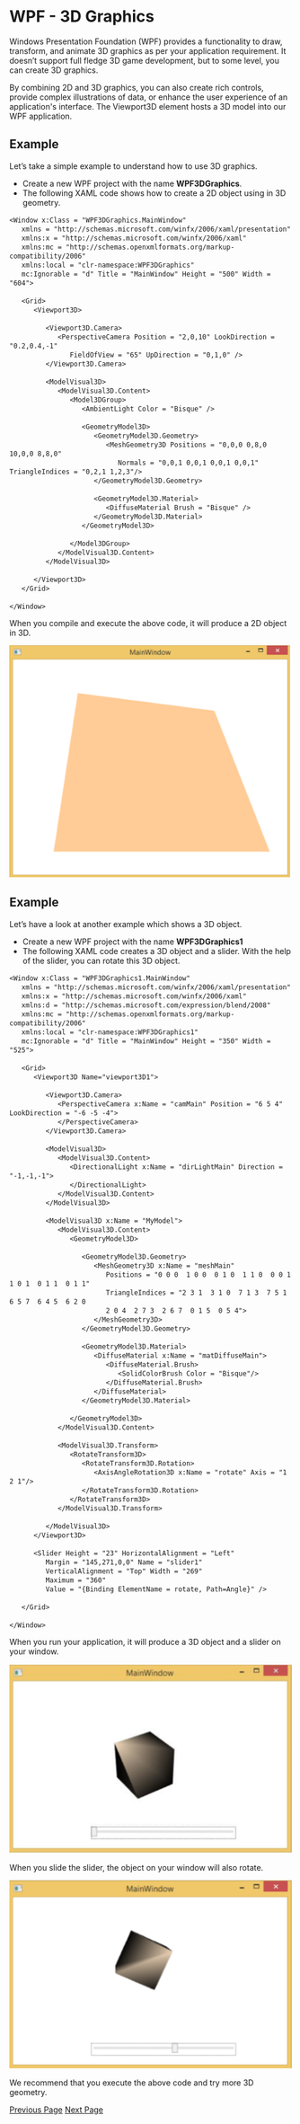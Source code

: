 # WPF - 3D Graphics
Windows Presentation Foundation (WPF) provides a functionality to draw, transform, and animate 3D graphics as per your application requirement. It doesn’t support full fledge 3D game development, but to some level, you can create 3D graphics.

By combining 2D and 3D graphics, you can also create rich controls, provide complex illustrations of data, or enhance the user experience of an application's interface. The Viewport3D element hosts a 3D model into our WPF application.

## Example
Let’s take a simple example to understand how to use 3D graphics.

   * Create a new WPF project with the name **WPF3DGraphics**.
   * The following XAML code shows how to create a 2D object using in 3D geometry.

```
<Window x:Class = "WPF3DGraphics.MainWindow" 
   xmlns = "http://schemas.microsoft.com/winfx/2006/xaml/presentation" 
   xmlns:x = "http://schemas.microsoft.com/winfx/2006/xaml" 
   xmlns:mc = "http://schemas.openxmlformats.org/markup-compatibility/2006" 
   xmlns:local = "clr-namespace:WPF3DGraphics" 
   mc:Ignorable = "d" Title = "MainWindow" Height = "500" Width = "604"> 
	
   <Grid> 
      <Viewport3D> 
		
         <Viewport3D.Camera> 
            <PerspectiveCamera Position = "2,0,10" LookDirection = "0.2,0.4,-1"
               FieldOfView = "65" UpDirection = "0,1,0" /> 
         </Viewport3D.Camera> 
			
         <ModelVisual3D> 
            <ModelVisual3D.Content> 
               <Model3DGroup> 
                  <AmbientLight Color = "Bisque" /> 
						
                  <GeometryModel3D> 
                     <GeometryModel3D.Geometry> 
                        <MeshGeometry3D Positions = "0,0,0 0,8,0 10,0,0 8,8,0"
                           Normals = "0,0,1 0,0,1 0,0,1 0,0,1" TriangleIndices = "0,2,1 1,2,3"/> 
                     </GeometryModel3D.Geometry>
							
                     <GeometryModel3D.Material> 
                        <DiffuseMaterial Brush = "Bisque" /> 
                     </GeometryModel3D.Material> 
                  </GeometryModel3D>
						
               </Model3DGroup> 
            </ModelVisual3D.Content> 
         </ModelVisual3D> 
			
      </Viewport3D> 
   </Grid> 
	
</Window>
```
When you compile and execute the above code, it will produce a 2D object in 3D.

![3d_output1](../wpf/images/3d_graphics.jpg)

## Example
Let’s have a look at another example which shows a 3D object.

   * Create a new WPF project with the name **WPF3DGraphics1**
   * The following XAML code creates a 3D object and a slider. With the help of the slider, you can rotate this 3D object.

```
<Window x:Class = "WPF3DGraphics1.MainWindow" 
   xmlns = "http://schemas.microsoft.com/winfx/2006/xaml/presentation" 
   xmlns:x = "http://schemas.microsoft.com/winfx/2006/xaml" 
   xmlns:d = "http://schemas.microsoft.com/expression/blend/2008" 
   xmlns:mc = "http://schemas.openxmlformats.org/markup-compatibility/2006" 
   xmlns:local = "clr-namespace:WPF3DGraphics1" 
   mc:Ignorable = "d" Title = "MainWindow" Height = "350" Width = "525"> 
	
   <Grid>
      <Viewport3D Name="viewport3D1">
		
         <Viewport3D.Camera> 
            <PerspectiveCamera x:Name = "camMain" Position = "6 5 4" LookDirection = "-6 -5 -4"> 
            </PerspectiveCamera> 
         </Viewport3D.Camera>
		
         <ModelVisual3D> 
            <ModelVisual3D.Content> 
               <DirectionalLight x:Name = "dirLightMain" Direction = "-1,-1,-1"> 
               </DirectionalLight> 
            </ModelVisual3D.Content> 
         </ModelVisual3D>
		
         <ModelVisual3D x:Name = "MyModel"> 
            <ModelVisual3D.Content> 
               <GeometryModel3D>
				
                  <GeometryModel3D.Geometry>
                     <MeshGeometry3D x:Name = "meshMain"
                        Positions = "0 0 0  1 0 0  0 1 0  1 1 0  0 0 1  1 0 1  0 1 1  0 1 1"  
                        TriangleIndices = "2 3 1  3 1 0  7 1 3  7 5 1  6 5 7  6 4 5  6 2 0
                        2 0 4  2 7 3  2 6 7  0 1 5  0 5 4"> 
                     </MeshGeometry3D> 
                  </GeometryModel3D.Geometry> 
					
                  <GeometryModel3D.Material> 
                     <DiffuseMaterial x:Name = "matDiffuseMain">
                        <DiffuseMaterial.Brush> 
                           <SolidColorBrush Color = "Bisque"/> 
                        </DiffuseMaterial.Brush> 
                     </DiffuseMaterial> 
                  </GeometryModel3D.Material> 
					
               </GeometryModel3D>
            </ModelVisual3D.Content>
			 
            <ModelVisual3D.Transform>                         
               <RotateTransform3D> 
                  <RotateTransform3D.Rotation> 
                     <AxisAngleRotation3D x:Name = "rotate" Axis = "1 2 1"/> 
                  </RotateTransform3D.Rotation> 
               </RotateTransform3D>
            </ModelVisual3D.Transform> 
			 
         </ModelVisual3D> 
      </Viewport3D>
		
      <Slider Height = "23" HorizontalAlignment = "Left"  
         Margin = "145,271,0,0" Name = "slider1" 
         VerticalAlignment = "Top" Width = "269"  
         Maximum = "360" 
         Value = "{Binding ElementName = rotate, Path=Angle}" /> 
			
   </Grid> 
	
</Window>
```
When you run your application, it will produce a 3D object and a slider on your window.

![3d Output1](../wpf/images/3d_output1.jpg)

When you slide the slider, the object on your window will also rotate.

![3d Output2](../wpf/images/3d_output2.jpg)

We recommend that you execute the above code and try more 3D geometry.


[Previous Page](../wpf/wpf_2d_graphics.md) [Next Page](../wpf/wpf_multimedia.md) 
